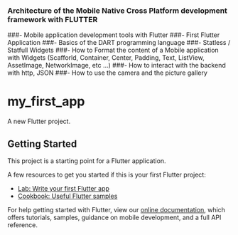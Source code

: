
### Architecture of the Mobile Native Cross Platform development framework with FLUTTER
###- Mobile application development tools with Flutter
###- First Flutter Application
###- Basics of the DART programming language
###- Statless / Statfull Widgets
###- How to Format the content of a Mobile application with Widgets (Scafforld, Container, Center, Padding, Text, ListView, AssetImage, NetworkImage, etc ...)
###- How to interact with the backend with http, JSON
###- How to use the camera and the picture gallery

# my_first_app

A new Flutter project.

## Getting Started

This project is a starting point for a Flutter application.

A few resources to get you started if this is your first Flutter project:

- [Lab: Write your first Flutter app](https://flutter.dev/docs/get-started/codelab)
- [Cookbook: Useful Flutter samples](https://flutter.dev/docs/cookbook)

For help getting started with Flutter, view our
[online documentation](https://flutter.dev/docs), which offers tutorials,
samples, guidance on mobile development, and a full API reference.
